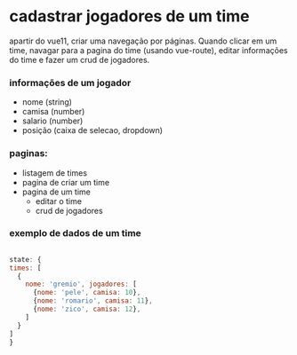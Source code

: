 

# cadastrar jogadores de um time

apartir do vue11, criar uma navegação por páginas. Quando clicar em um time,
navagar para a pagina do time (usando vue-route), editar informações do time e 
fazer um crud de jogadores.

### informações de um jogador

* nome (string)
* camisa (number)
* salario (number)  
* posição (caixa de selecao, dropdown)

### paginas:

* listagem de times
* pagina de criar um time
* pagina de um time
    * editar o time
    * crud de jogadores

### exemplo de dados de um time

  ```javascript

state: {
  times: [
    {
      nome: 'gremio', jogadores: [
        {nome: 'pele', camisa: 10},
        {nome: 'romario', camisa: 11},
        {nome: 'zico', camisa: 12},
      ]
    }
  ]
}

```
